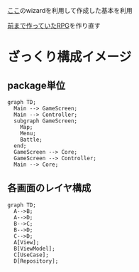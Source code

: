 [ここ](https://kmp.jetbrains.com/)のwizardを利用して作成した基本を利用

[前まで作っていたRPG](https://github.com/sbkinoko/RPG_Engine)を作り直す

# ざっくり構成イメージ
## package単位
```mermaid
graph TD;
  Main --> GameScreen;
  Main --> Controller;
  subgraph GameScreen;
    Map;
    Menu;
    Battle;
  end;
  GameScreen --> Core;
  GameScreen --> Controller;
  Main --> Core;
```

## 各画面のレイヤ構成

```mermaid
graph TD;
  A-->B;
  A-->D;
  B-->C;
  B-->D;
  C-->D;
  A[View];
  B[ViewModel];
  C[UseCase];
  D[Repository];
```
